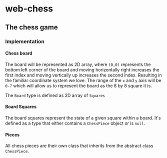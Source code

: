# web-chess

## The chess game

### Implementation

#### Chess board

The board will be represented as 2D array, where `(0,0)` represents the bottom left corner of the board and
moving horizontally right increases the first index and moving vertically up increases the second index.
Resulting in the familiar coordinate system we love. The range of the `x` and `y` axis will be `0-7` which
will allow us to represent the board as the 8 by 8 square it is.

The `Board` type is defined as 2D array of `Squares`

#### Board Squares

The board squares represent the state of a given square within a board. It's defined as a type that either contains a `ChessPiece` object or is `null`.

#### Pieces

All chess pieces are their own class that inherits from the abstract class `ChessPiece`.
